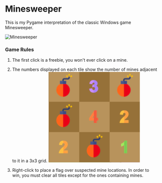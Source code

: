 # Minesweeper

This is my Pygame interpretation of the classic Windows game Minesweeper.

![Minesweeper](images/Minesweeper.gif)

### Game Rules
1. The first click is a freebie, you won't ever click on a mine.

2. The numbers displayed on each tile show the number of mines adjacent to it in a 3x3 grid. 
![Numbers](images/openedGrid.png) 

3. Right-click to place a flag over suspected mine locations. In order to win, you must clear all tiles except for the ones containing mines.   



